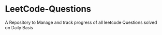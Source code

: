 # LeetCode-Questions
A Repository to Manage and track progress of all leetcode Questions solved on Daily Basis
